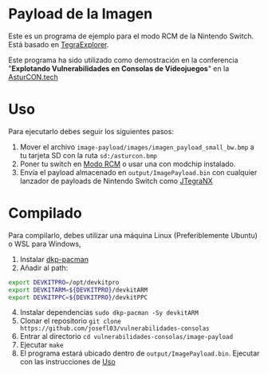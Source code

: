 # Payload de la Imagen
Este es un programa de ejemplo para el modo RCM de la Nintendo Switch. Está basado en [TegraExplorer](https://github.com/suchmememanyskill/TegraExplorer/releases).

Este programa ha sido utilizado como demostración en la conferencia "**Explotando Vulnerabilidades en Consolas de Videojuegos**" en la [AsturCON.tech](https://asturcon.tech/)
# Uso
Para ejecutarlo debes seguir los siguientes pasos:
1. Mover el archivo `image-payload/images/imagen_payload_small_bw.bmp` a tu tarjeta SD con la ruta `sd:/asturcon.bmp`
2. Poner tu switch en [Modo RCM](https://switch.hacks.guide/user_guide/rcm/entering_rcm/) o usar una con modchip instalado.
3. Envía el payload almacenado en `output/ImagePayload.bin` con cualquier lanzador de payloads de Nintendo Switch como [JTegraNX](https://github.com/dylwedma11748/JTegraNX)
# Compilado
Para compilarlo, debes utilizar una máquina Linux (Preferiblemente Ubuntu) o WSL para Windows,
1. Instalar [dkp-pacman](https://devkitpro.org/wiki/devkitPro_pacman)
2. Añadir al path:
```bash
export DEVKITPRO=/opt/devkitpro
export DEVKITARM=${DEVKITPRO}/devkitARM
export DEVKITPPC=${DEVKITPRO}/devkitPPC
```
4. Instalar dependencias `sudo dkp-pacman -Sy devkitARM`
5. Clonar el repositorio `git clone https://github.com/josefl03/vulnerabilidades-consolas`
6. Entrar al directorio `cd vulnerabilidades-consolas/image-payload`
7. Ejecutar `make`
8. El programa estará ubicado dentro de `output/ImagePayload.bin`. Ejecutar con las instrucciones de [Uso](#Uso)
